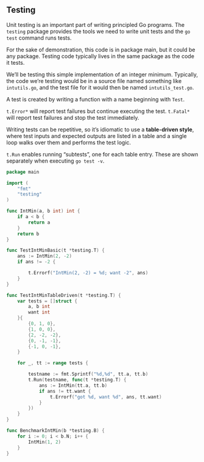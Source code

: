 ## Testing


Unit testing is an important part of writing principled Go programs. The `testing` package provides the tools we need to write unit tests and the `go test` command runs tests.

For the sake of demonstration, this code is in package main, but it could be any package. Testing code typically lives in the same package as the code it tests.

We’ll be testing this simple implementation of an integer minimum. Typically, the code we’re testing would be in a source file named something like `intutils.go`, and the test file for it would then be named `intutils_test.go`.

A test is created by writing a function with a name beginning with `Test`.

`t.Error*` will report test failures but continue executing the test. `t.Fatal*` will report test failures and stop the test immediately.

Writing tests can be repetitive, so it’s idiomatic to use a **table-driven style**, where test inputs and expected outputs are listed in a table and a single loop walks over them and performs the test logic.

`t.Run` enables running “subtests”, one for each table entry. These are shown separately when executing `go test -v`.


``` go 
package main

import (
    "fmt"
    "testing"
)

func IntMin(a, b int) int {
    if a < b {
        return a
    }
    return b
}

func TestIntMinBasic(t *testing.T) {
    ans := IntMin(2, -2)
    if ans != -2 {

        t.Errorf("IntMin(2, -2) = %d; want -2", ans)
    }
}

func TestIntMinTableDriven(t *testing.T) {
    var tests = []struct {
        a, b int
        want int
    }{
        {0, 1, 0},
        {1, 0, 0},
        {2, -2, -2},
        {0, -1, -1},
        {-1, 0, -1},
    }

    for _, tt := range tests {

        testname := fmt.Sprintf("%d,%d", tt.a, tt.b)
        t.Run(testname, func(t *testing.T) {
            ans := IntMin(tt.a, tt.b)
            if ans != tt.want {
                t.Errorf("got %d, want %d", ans, tt.want)
            }
        })
    }
}

func BenchmarkIntMin(b *testing.B) {
    for i := 0; i < b.N; i++ {
        IntMin(1, 2)
    }
}
```